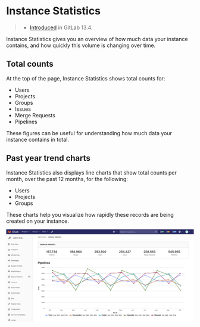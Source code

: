 # Instance Statistics

> - [Introduced](https://gitlab.com/gitlab-org/gitlab/-/issues/235754) in GitLab 13.4.

Instance Statistics gives you an overview of how much data your instance contains, and how quickly this volume is changing over time.

## Total counts

At the top of the page, Instance Statistics shows total counts for:

- Users
- Projects
- Groups
- Issues
- Merge Requests
- Pipelines

These figures can be useful for understanding how much data your instance contains in total.

## Past year trend charts

Instance Statistics also displays line charts that show total counts per month, over the past 12 months, for the following:

- Users
- Projects
- Groups

These charts help you visualize how rapidly these records are being created on your instance.

![Instance Activity Pipelines chart](img/instance_activity_pipelines_chart_v13_6.png)
